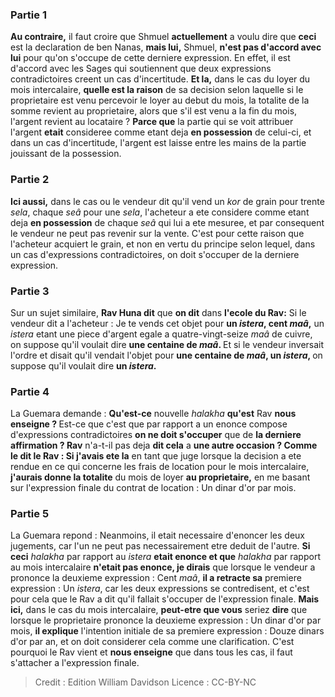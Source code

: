 
### Partie 1
<b>Au contraire,</b> il faut croire que Shmuel <b>actuellement</b> a voulu dire que <b>ceci</b> est la declaration de ben Nanas, <b>mais lui,</b> Shmuel, <b>n'est pas d'accord avec lui</b> pour qu'on s'occupe de cette derniere expression. En effet, il est d'accord avec les Sages qui soutiennent que deux expressions contradictoires creent un cas d'incertitude. <b>Et la,</b> dans le cas du loyer du mois intercalaire, <b>quelle est la raison</b> de sa decision selon laquelle si le proprietaire est venu percevoir le loyer au debut du mois, la totalite de la somme revient au proprietaire, alors que s'il est venu a la fin du mois, l'argent revient au locataire ? <b>Parce que</b> la partie qui se voit attribuer l'argent <b>etait</b> consideree comme etant deja <b>en possession</b> de celui-ci, et dans un cas d'incertitude, l'argent est laisse entre les mains de la partie jouissant de la possession.

### Partie 2
<b>Ici aussi,</b> dans le cas ou le vendeur dit qu'il vend un <i>kor</i> de grain pour trente <i>sela</i>, chaque <i>seâ</i> pour une <i>sela</i>, l'acheteur a ete considere comme etant deja <b>en possession</b> de chaque <i>seâ</i> qui lui a ete mesuree, et par consequent le vendeur ne peut pas revenir sur la vente. C'est pour cette raison que l'acheteur acquiert le grain, et non en vertu du principe selon lequel, dans un cas d'expressions contradictoires, on doit s'occuper de la derniere expression.

### Partie 3
Sur un sujet similaire, <b>Rav Huna dit</b> que <b>on dit</b> dans <b>l'ecole du Rav:</b> Si le vendeur dit a l'acheteur : Je te vends cet objet pour <b>un <i>istera</i>, cent <i>maâ</i>,</b> un <i>istera</i> etant une piece d'argent egale a quatre-vingt-seize <i>maâ</i> de cuivre, on suppose qu'il voulait dire <b>une centaine de <i>maâ</i>. </b> Et si le vendeur inversait l'ordre et disait qu'il vendait l'objet pour <b>une centaine de <i>maâ</i>, un <i>istera</i>, </b> on suppose qu'il voulait dire <b>un <i>istera</i>.</b>

### Partie 4
La Guemara demande : <b>Qu'est-ce</b> nouvelle <i>halakha</i> <b>qu'est</b> Rav <b>nous enseigne ? </b> Est-ce que c'est que par rapport a un enonce compose d'expressions contradictoires <b>on ne doit s'occuper</b> que de <b>la derniere affirmation ? Rav</b> n'a-t-il pas deja <b>dit cela</b> a <b>une autre occasion ? Comme le dit le Rav : Si j'avais ete la</b> en tant que juge lorsque la decision a ete rendue en ce qui concerne les frais de location pour le mois intercalaire, <b>j'aurais donne la totalite</b> du mois de loyer <b>au proprietaire,</b> en me basant sur l'expression finale du contrat de location : Un dinar d'or par mois.

### Partie 5
La Guemara repond : Neanmoins, il etait necessaire d'enoncer les deux jugements, car l'un ne peut pas necessairement etre deduit de l'autre. <b>Si ceci</b> <i>halakha</i> par rapport au <i>istera</i> <b>etait enonce et que</b> <i>halakha</i> par rapport au mois intercalaire <b>n'etait pas enonce, je dirais</b> que lorsque le vendeur a prononce la deuxieme expression : Cent <i>maâ</i>, <b>il a retracte sa</b> premiere expression : Un <i>istera</i>, car les deux expressions se contredisent, et c'est pour cela que le Rav a dit qu'il fallait s'occuper de l'expression finale. <b>Mais ici,</b> dans le cas du mois intercalaire, <b>peut-etre que vous</b> seriez <b>dire</b> que lorsque le proprietaire prononce la deuxieme expression : Un dinar d'or par mois, <b>il explique</b> l'intention initiale de sa premiere expression : Douze dinars d'or par an, et on doit considerer cela comme une clarification. C'est pourquoi le Rav vient et <b>nous enseigne</b> que dans tous les cas, il faut s'attacher a l'expression finale.

>Credit : Edition William Davidson
>Licence : CC-BY-NC